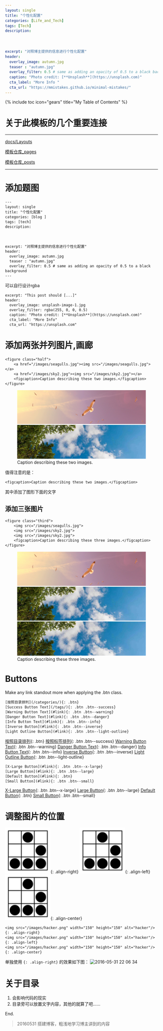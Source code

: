 ```yaml
---
layout: single
title: "个性化配置"
categories: [Life_and_Tech]
tags: [Tech]
description: 



excerpt: "对照博主提供的信息进行个性化配置"
header:
  overlay_image: autumn.jpg
  teaser : "autumn.jpg"
  overlay_filter: 0.5 # same as adding an opacity of 0.5 to a black background
  caption: "Photo credit: [**Unsplash**](https://unsplash.com)"
  cta_label: "More Info "
  cta_url: "https://mmistakes.github.io/minimal-mistakes/"
---
```


{% include toc icon="gears" title="My Table of Contents" %}

# 关于此模板的几个重要连接
---
[docs/Layouts](https://mmistakes.github.io/minimal-mistakes/docs/layouts/)

[模板仓库_pages](https://github.com/mmistakes/minimal-mistakes/tree/gh-pages/_pages)

[模板仓库_posts](https://github.com/mmistakes/minimal-mistakes/tree/gh-pages/_posts)

---



# 添加题图
```
---
layout: single
title: "个性化配置"
categories: [blog ]
tags: [tech]
description: 



excerpt: "对照博主提供的信息进行个性化配置"
header:
  overlay_image: autumn.jpg
  teaser : "autumn.jpg"
  overlay_filter: 0.5 # same as adding an opacity of 0.5 to a black background
---
```
可以自行设计rgba

```
excerpt: "This post should [...]"
header:
  overlay_image: unsplash-image-1.jpg
  overlay_filter: rgba(255, 0, 0, 0.5)
  caption: "Photo credit: [**Unsplash**](https://unsplash.com)"
  cta_label: "More Info"
  cta_url: "https://unsplash.com"
```

# 添加两张并列图片,画廊
```
<figure class="half">
    <a href="/images/seagulls.jpg"><img src="/images/seagulls.jpg"></a>
    <a href="/images/sky2.jpg"><img src="/images/sky2.jpg"></a>
    <figcaption>Caption describing these two images.</figcaption>
</figure>
```
<figure class="half">
    <a href="/images/seagulls.jpg"><img src="/images/seagulls.jpg"></a>
    <a href="/images/sky2.jpg"><img src="/images/sky2.jpg"></a>
    <figcaption>Caption describing these two images.</figcaption>
</figure>

值得注意的是：

```
<figcaption>Caption describing these two images.</figcaption>
```
其中添加了图形下面的文字

## 添加三张图片
```
<figure class="third">
	<img src="/images/seagulls.jpg">
	<img src="/images/sky2.jpg">
	<img src="/images/sky2.jpg">
	<figcaption>Caption describing these three images.</figcaption>
</figure>
```
<figure class="third">
	<img src="/images/seagulls.jpg">
	<img src="/images/sky2.jpg">
	<img src="/images/sky2.jpg">
	<figcaption>Caption describing these three images.</figcaption>
</figure>


# Buttons
Make any link standout more when applying the .btn class.

```
[按照目录排列](/categories/){: .btn}
[Success Button Text](/tags/){: .btn .btn--success}
[Warning Button Text](#link){: .btn .btn--warning}
[Danger Button Text](#link){: .btn .btn--danger}
[Info Button Text](#link){: .btn .btn--info}
[Inverse Button](#link){: .btn .btn--inverse}
[Light Outline Button](#link){: .btn .btn--light-outline}
```

[按照目录排列](/categories/){: .btn}
[按照标签排列](/tags/){: .btn .btn--success}
[Warning Button Text](#link){: .btn .btn--warning}
[Danger Button Text](#link){: .btn .btn--danger}
[Info Button Text](#link){: .btn .btn--info}
[Inverse Button](#link){: .btn .btn--inverse}
[Light Outline Button](#link){: .btn .btn--light-outline}

```
[X-Large Button](#link){: .btn .btn--x-large}
[Large Button](#link){: .btn .btn--large}
[Default Button](#link){: .btn}
[Small Button](#link){: .btn .btn--small}
```

[X-Large Button](#link){: .btn .btn--x-large}
[Large Button](#link){: .btn .btn--large}
[Default Button](#link){: .btn}
[Small Button](#link){: .btn .btn--small}

# 调整图片的位置
<img src="/images/hacker.png" width="150" height="150" alt="hacker"/>{: .align-right} 
<img src="/images/hacker.png" width="150" height="150" alt="hacker"/>{: .align-left}
<img src="/images/hacker.png" width="150" height="150" alt="hacker"/>{: .align-center}  

```
<img src="/images/hacker.png" width="150" height="150" alt="hacker"/>{: .align-right} 
<img src="/images/hacker.png" width="150" height="150" alt="hacker"/>{: .align-left}
<img src="/images/hacker.png" width="150" height="150" alt="hacker"/>{: .align-center} 
```
单独使用 `{: .align-right}` 的效果如下图：
<img width="812" alt="2016-05-31 22 06 34" src="https://cloud.githubusercontent.com/assets/11477264/15688785/0003f594-277c-11e6-8636-3aeaaf1cc2fc.png">

# 关于目录
1. 会影响代码的现实
2. 目录旁可以放置文字内容，其他的就算了吧……

End.

> 20160531 搭建博客，粗浅地学习博主讲到的内容